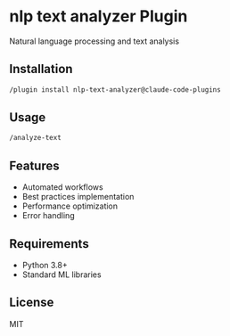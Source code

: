 # nlp text analyzer Plugin

Natural language processing and text analysis

## Installation

```bash
/plugin install nlp-text-analyzer@claude-code-plugins
```

## Usage

```bash
/analyze-text
```

## Features

- Automated workflows
- Best practices implementation
- Performance optimization
- Error handling

## Requirements

- Python 3.8+
- Standard ML libraries

## License

MIT

